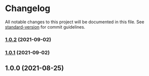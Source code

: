 # Changelog

All notable changes to this project will be documented in this file. See [standard-version](https://github.com/conventional-changelog/standard-version) for commit guidelines.

### [1.0.2](https://github.com-chlee-tlowac/TLOWAC-REPO/basic-foundation-boilerplate/compare/v1.0.1...v1.0.2) (2021-09-02)

### [1.0.1](https://github.com-chlee-tlowac/TLOWAC-REPO/basic-foundation-boilerplate/compare/v1.0.0...v1.0.1) (2021-09-02)

## 1.0.0 (2021-08-25)
